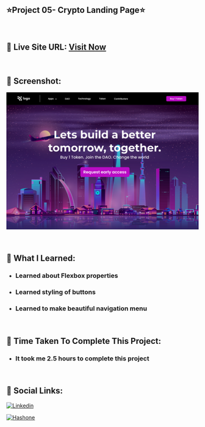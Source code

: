## ⭐Project 05- Crypto Landing Page⭐

<br>

## 📌 Live Site URL: <a href="https://05crypto-page.netlify.app/">**Visit Now**</a>

<br>

## 📌 Screenshot:

![project1](./assets/project5.png)

<br>

## 📌 What I Learned:

- ### Learned about Flexbox properties
- ### Learned styling of buttons
- ### Learned to make beautiful navigation menu

<br>

## 📌 Time Taken To Complete This Project:

- ### It took me 2.5 hours to complete this project

<br>

## 📌 Social Links:

[![Linkedin](https://img.shields.io/badge/LinkedIn-0077B5?style=for-the-badge&logo=linkedin&logoColor=white)](https://www.linkedin.com/in/nikhilkhetan17/)

[![Hashone](https://img.shields.io/badge/Hashnode-2962FF?style=for-the-badge&logo=hashnode&logoColor=white)](https://nikhilkhetan.hashnode.dev/)
